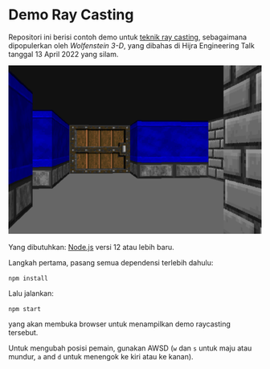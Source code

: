 # Demo Ray Casting

Repositori ini berisi contoh demo untuk [teknik ray casting](https://en.wikipedia.org/wiki/Ray_casting), sebagaimana dipopulerkan oleh _Wolfenstein 3-D_, yang dibahas di Hijra Engineering Talk tanggal 13 April 2022 yang silam.

![Demo](screenshot.png)

Yang dibutuhkan: [Node.js](https://nodejs.org/) versi 12 atau lebih baru.

Langkah pertama, pasang semua dependensi terlebih dahulu:

```
npm install
```

Lalu jalankan:

```
npm start
```

yang akan membuka browser untuk menampilkan demo raycasting tersebut.

Untuk mengubah posisi pemain, gunakan AWSD (`w` dan `s` untuk maju atau mundur, `a` and `d` untuk menengok ke kiri atau ke kanan).